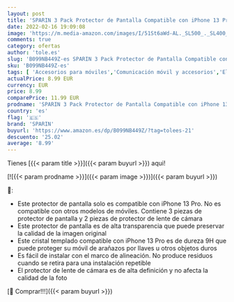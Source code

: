```yaml
---
layout: post
title: 'SPARIN 3 Pack Protector de Pantalla Compatible con iPhone 13 Pro 6 1 Pulgadas con 2 Pack Protector de Lente de Cámara  Cristal Templado con Marco de Alineación  Protección de la Cámara'
date: 2022-02-16 19:09:08
image: 'https://m.media-amazon.com/images/I/51St6aWd-AL._SL500_._SL400_.jpg'
comments: true
category: ofertas
author: 'tole.es'
slug: 'B099NB449Z-es SPARIN 3 Pack Protector de Pantalla Compatible con iPhone...'
sku: 'B099NB449Z-es'
tags: [ 'Accesorios para móviles','Comunicación móvil y accesorios','Electrónica','Mantenimiento, cuidado y reparaciones de teléfonos móviles','Protectores de pantalla para móviles','iphone','sparin', ]
actualPrice: 8.99 EUR
currency: EUR
price: 8.99
comparePrice: 11.99 EUR
prodname: 'SPARIN 3 Pack Protector de Pantalla Compatible con iPhone 13 Pro 6 1 Pulgadas con 2 Pack Protector de Lente de Cámara  Cristal Templado con Marco de Alineación  Protección de la Cámara'
country: 'es'
flag: '🇪🇸'
brand: 'SPARIN'
buyurl: 'https://www.amazon.es/dp/B099NB449Z/?tag=tolees-21'
descuento: '25.02'
average: '8.99'
---
```


Tienes [{{< param title >}}]({{< param buyurl >}}) aqui!

[![{{< param prodname >}}]({{< param image >}})]({{< param buyurl >}})

🔎:

- Este protector de pantalla solo es compatible con iPhone 13 Pro. No es compatible con otros modelos de móviles. Contiene 3 piezas de protector de pantalla y 2 piezas de protector de lente de cámara
- Este protector de pantalla es de alta transparencia que puede preservar la calidad de la imagen original
- Este cristal templado compatible con iPhone 13 Pro es de dureza 9H que puede proteger su móvil de arañazos por llaves u otros objetos duros
- Es fácil de instalar con el marco de alineación. No produce residuos cuando se retira para una instalación repetible
- El protector de lente de cámara es de alta definición y no afecta la calidad de la foto

[🛒 Comprar!!!]({{< param buyurl >}})
